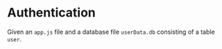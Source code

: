 # Authentication

Given an `app.js` file and a database file `userData.db` consisting of a  table `user`.

